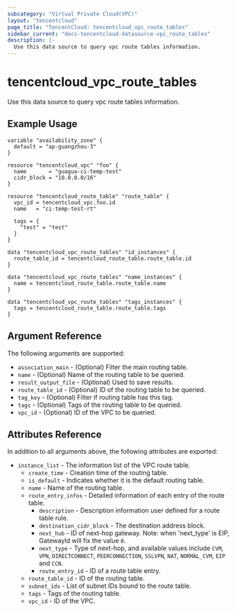 ```yaml
---
subcategory: "Virtual Private Cloud(VPC)"
layout: "tencentcloud"
page_title: "TencentCloud: tencentcloud_vpc_route_tables"
sidebar_current: "docs-tencentcloud-datasource-vpc_route_tables"
description: |-
  Use this data source to query vpc route tables information.
---
```


# tencentcloud_vpc_route_tables

Use this data source to query vpc route tables information.

## Example Usage

```hcl
variable "availability_zone" {
  default = "ap-guangzhou-3"
}

resource "tencentcloud_vpc" "foo" {
  name       = "guagua-ci-temp-test"
  cidr_block = "10.0.0.0/16"
}

resource "tencentcloud_route_table" "route_table" {
  vpc_id = tencentcloud_vpc.foo.id
  name   = "ci-temp-test-rt"

  tags = {
    "test" = "test"
  }
}

data "tencentcloud_vpc_route_tables" "id_instances" {
  route_table_id = tencentcloud_route_table.route_table.id
}

data "tencentcloud_vpc_route_tables" "name_instances" {
  name = tencentcloud_route_table.route_table.name
}

data "tencentcloud_vpc_route_tables" "tags_instances" {
  tags = tencentcloud_route_table.route_table.tags
}
```

## Argument Reference

The following arguments are supported:

* `association_main` - (Optional) Filter the main routing table.
* `name` - (Optional) Name of the routing table to be queried.
* `result_output_file` - (Optional) Used to save results.
* `route_table_id` - (Optional) ID of the routing table to be queried.
* `tag_key` - (Optional) Filter if routing table has this tag.
* `tags` - (Optional) Tags of the routing table to be queried.
* `vpc_id` - (Optional) ID of the VPC to be queried.

## Attributes Reference

In addition to all arguments above, the following attributes are exported:

* `instance_list` - The information list of the VPC route table.
  * `create_time` - Creation time of the routing table.
  * `is_default` - Indicates whether it is the default routing table.
  * `name` - Name of the routing table.
  * `route_entry_infos` - Detailed information of each entry of the route table.
    * `description` - Description information user defined for a route table rule.
    * `destination_cidr_block` - The destination address block.
    * `next_hub` - ID of next-hop gateway. Note: when 'next_type' is EIP, GatewayId will fix the value `0`.
    * `next_type` - Type of next-hop, and available values include `CVM`, `VPN`, `DIRECTCONNECT`, `PEERCONNECTION`, `SSLVPN`, `NAT`, `NORMAL_CVM`, `EIP` and `CCN`.
    * `route_entry_id` - ID of a route table entry.
  * `route_table_id` - ID of the routing table.
  * `subnet_ids` - List of subnet IDs bound to the route table.
  * `tags` - Tags of the routing table.
  * `vpc_id` - ID of the VPC.


